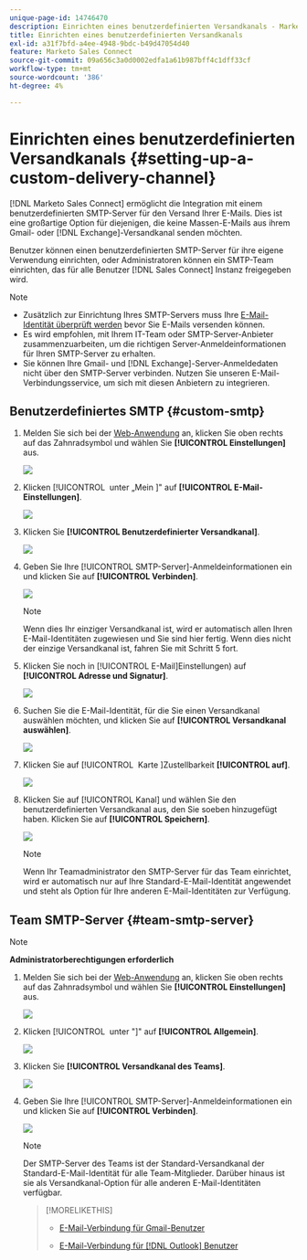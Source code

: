 ```yaml
---
unique-page-id: 14746470
description: Einrichten eines benutzerdefinierten Versandkanals - Marketo-Dokumente - Produktdokumentation
title: Einrichten eines benutzerdefinierten Versandkanals
exl-id: a31f7bfd-a4ee-4948-9bdc-b49d47054d40
feature: Marketo Sales Connect
source-git-commit: 09a656c3a0d0002edfa1a61b987bff4c1dff33cf
workflow-type: tm+mt
source-wordcount: '386'
ht-degree: 4%

---
```


# Einrichten eines benutzerdefinierten Versandkanals {#setting-up-a-custom-delivery-channel}

[!DNL Marketo Sales Connect] ermöglicht die Integration mit einem benutzerdefinierten SMTP-Server für den Versand Ihrer E-Mails. Dies ist eine großartige Option für diejenigen, die keine Massen-E-Mails aus ihrem Gmail- oder [!DNL Exchange]-Versandkanal senden möchten.

Benutzer können einen benutzerdefinierten SMTP-Server für ihre eigene Verwendung einrichten, oder Administratoren können ein SMTP-Team einrichten, das für alle Benutzer [!DNL Sales Connect] Instanz freigegeben wird.

>[!NOTE]
>
>* Zusätzlich zur Einrichtung Ihres SMTP-Servers muss Ihre [E-Mail-Identität überprüft werden](/help/marketo/product-docs/marketo-sales-connect/getting-started/email-settings/verify-your-email.md) bevor Sie E-Mails versenden können.
>* Es wird empfohlen, mit Ihrem IT-Team oder SMTP-Server-Anbieter zusammenzuarbeiten, um die richtigen Server-Anmeldeinformationen für Ihren SMTP-Server zu erhalten.
>* Sie können Ihre Gmail- und [!DNL Exchange]-Server-Anmeldedaten nicht über den SMTP-Server verbinden. Nutzen Sie unseren E-Mail-Verbindungsservice, um sich mit diesen Anbietern zu integrieren.

## Benutzerdefiniertes SMTP {#custom-smtp}

1. Melden Sie sich bei der [Web-Anwendung](https://toutapp.com/login) an, klicken Sie oben rechts auf das Zahnradsymbol und wählen Sie **[!UICONTROL Einstellungen]** aus.

   ![](assets/setting-up-a-custom-delivery-channel-1.png)

1. Klicken [!UICONTROL &#x200B; unter „Mein &#x200B;]&quot; auf **[!UICONTROL E-Mail-Einstellungen]**.

   ![](assets/setting-up-a-custom-delivery-channel-2.png)

1. Klicken Sie **[!UICONTROL Benutzerdefinierter Versandkanal]**.

   ![](assets/setting-up-a-custom-delivery-channel-3.png)

1. Geben Sie Ihre [!UICONTROL SMTP-Server]-Anmeldeinformationen ein und klicken Sie auf **[!UICONTROL Verbinden]**.

   ![](assets/setting-up-a-custom-delivery-channel-4.png)

   >[!NOTE]
   >
   >Wenn dies Ihr einziger Versandkanal ist, wird er automatisch allen Ihren E-Mail-Identitäten zugewiesen und Sie sind hier fertig. Wenn dies nicht der einzige Versandkanal ist, fahren Sie mit Schritt 5 fort.

1. Klicken Sie noch in [!UICONTROL E-Mail]Einstellungen) auf **[!UICONTROL Adresse und Signatur]**.

   ![](assets/setting-up-a-custom-delivery-channel-5.png)

1. Suchen Sie die E-Mail-Identität, für die Sie einen Versandkanal auswählen möchten, und klicken Sie auf **[!UICONTROL Versandkanal auswählen]**.

   ![](assets/setting-up-a-custom-delivery-channel-6.png)

1. Klicken Sie auf [!UICONTROL &#x200B; Karte &#x200B;]Zustellbarkeit **[!UICONTROL auf]**.

   ![](assets/setting-up-a-custom-delivery-channel-7.png)

1. Klicken Sie auf [!UICONTROL Kanal] und wählen Sie den benutzerdefinierten Versandkanal aus, den Sie soeben hinzugefügt haben. Klicken Sie auf **[!UICONTROL Speichern]**.

   ![](assets/setting-up-a-custom-delivery-channel-8.png)

   >[!NOTE]
   >
   >Wenn Ihr Teamadministrator den SMTP-Server für das Team einrichtet, wird er automatisch nur auf Ihre Standard-E-Mail-Identität angewendet und steht als Option für Ihre anderen E-Mail-Identitäten zur Verfügung.

## Team SMTP-Server {#team-smtp-server}

>[!NOTE]
>
>**Administratorberechtigungen erforderlich**

1. Melden Sie sich bei der [Web-Anwendung](https://toutapp.com/login) an, klicken Sie oben rechts auf das Zahnradsymbol und wählen Sie **[!UICONTROL Einstellungen]** aus.

   ![](assets/setting-up-a-custom-delivery-channel-9.png)

1. Klicken [!UICONTROL &#x200B; unter &quot;]&quot; auf **[!UICONTROL Allgemein]**.

   ![](assets/setting-up-a-custom-delivery-channel-10.png)

1. Klicken Sie **[!UICONTROL Versandkanal des Teams]**.

   ![](assets/setting-up-a-custom-delivery-channel-11.png)

1. Geben Sie Ihre [!UICONTROL SMTP-Server]-Anmeldeinformationen ein und klicken Sie auf **[!UICONTROL Verbinden]**.

   ![](assets/setting-up-a-custom-delivery-channel-12.png)

   >[!NOTE]
   >
   >Der SMTP-Server des Teams ist der Standard-Versandkanal der Standard-E-Mail-Identität für alle Team-Mitglieder. Darüber hinaus ist sie als Versandkanal-Option für alle anderen E-Mail-Identitäten verfügbar.

   >[!MORELIKETHIS]
   >
   >* [E-Mail-Verbindung für Gmail-Benutzer](/help/marketo/product-docs/marketo-sales-connect/email-plugins/gmail/email-connection-for-gmail-users.md)
   >
   >* [E-Mail-Verbindung für [!DNL Outlook] Benutzer](/help/marketo/product-docs/marketo-sales-connect/email-plugins/msc-for-outlook/email-connection-for-outlook-users.md)
